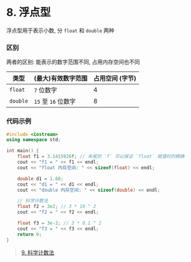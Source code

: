 # 8. 浮点型

浮点型用于表示小数, 分 `float` 和 `double` 两种

### 区别

两者的区别: 能表示的数字范围不同, 占用内存空间也不同

| 类型 | (最大)有效数字范围 | 占用空间 (字节) |
| --- | --- | --- |
| `float` | `7` 位数字 | 4 |
| `double` | `15` 至 `16` 位数字 | 8 |

### 代码示例

```cpp
#include <iostream>
using namespace std;

int main() {
	float f1 = 3.1415926f; // 末尾的 `f` 可以保证 `float` 赋值时的精确
	cout << "f1 = " << f1 << endl;
	cout << "float 内存空间: " << sizeof(float) << endl;

	double d1 = 1.68;
	cout << "d1 = " << d1 << endl;
	cout << "double 内存空间: " << sizeof(double) << endl;

	// 科学计数法
	float f2 = 3e2; // 3 * 10 ^ 2
	cout << "f2 = " << f2 << endl;

	float f3 = 3e-2; // 3 * 0.1 ^ 2
	cout << "f3 = " << f3 << endl;
	return 0;
}
```

> [9. 科学计数法](9.md)